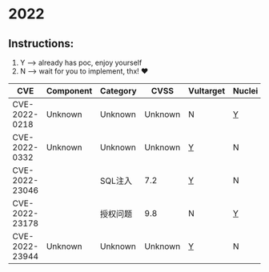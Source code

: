 # 2022

## Instructions:

1. Y --> already has poc, enjoy yourself
2. N --> wait for you to implement, thx! :heart:

| CVE | Component | Category | CVSS | Vultarget | Nuclei | Xray | pocsuite2 | pocsuite3 | goby | oneliner | others |
|-----|-----------|----------|------|-----------|--------|------|-----------|-----------|------|----------|-------|
| CVE-2022-0218 | Unknown | Unknown | Unknown | N | [Y](CVE-2022-0218/poc/nuclei/) | N | N | N | N | N | N |
| CVE-2022-0332 | Unknown | Unknown | Unknown | [Y](CVE-2022-0332/vultarget/) | N | N | N | N | N | N | N |
| CVE-2022-23046 |  | SQL注入 | 7.2 | [Y](CVE-2022-23046/vultarget/) | N | N | N | N | N | N | [Y](CVE-2022-23046/poc/others/) |
| CVE-2022-23178 |  | 授权问题 | 9.8 | N | [Y](CVE-2022-23178/poc/nuclei/) | N | N | N | N | N | [Y](CVE-2022-23178/poc/others/) |
| CVE-2022-23944 | Unknown | Unknown | Unknown | [Y](CVE-2022-23944/vultarget/) | N | N | N | N | N | N | N |

